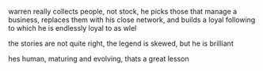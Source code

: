 warren really collects people, not stock, he picks those that manage a business, replaces them with his close network, and builds a loyal following to which he is endlessly loyal to as wlel

the stories are not quite right, the legend is skewed, but he is brilliant

hes human, maturing and evolving, thats a great lesson

